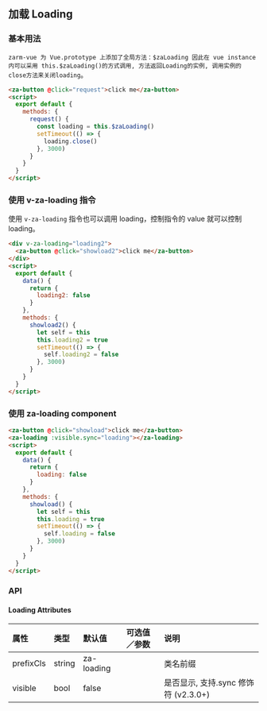 ## 加载 Loading

### 基本用法

`zarm-vue 为 Vue.prototype 上添加了全局方法：$zaLoading 因此在 vue instance 内可以采用 this.$zaLoading()的方式调用, 方法返回Loading的实例, 调用实例的close方法来关闭loading`。

```html
<za-button @click="request">click me</za-button>
<script>
  export default {
    methods: {
      request() {
        const loading = this.$zaLoading()
        setTimeout(() => {
          loading.close()
        }, 3000)
      }
    }
  }
</script>
```

### 使用 v-za-loading 指令

使用 `v-za-loading` 指令也可以调用 loading，控制指令的 value 就可以控制 loading。

```html
<div v-za-loading="loading2">
  <za-button @click="showload2">click me</za-button>
</div>
<script>
  export default {
    data() {
      return {
        loading2: false
      }
    },
    methods: {
      showload2() {
        let self = this
        this.loading2 = true
        setTimeout(() => {
          self.loading2 = false
        }, 3000)
      }
    }
  }
</script>
```

### 使用 za-loading component

```html
<za-button @click="showload">click me</za-button>
<za-loading :visible.sync="loading"></za-loading>
<script>
  export default {
    data() {
      return {
        loading: false
      }
    },
    methods: {
      showload() {
        let self = this
        this.loading = true
        setTimeout(() => {
          self.loading = false
        }, 3000)
      }
    }
  }
</script>
```

### API

#### Loading Attributes

| 属性      | 类型   | 默认值     | 可选值／参数 | 说明                                 |
| :-------- | :----- | :--------- | :----------- | :----------------------------------- |
| prefixCls | string | za-loading |              | 类名前缀                             |
| visible   | bool   | false      |              | 是否显示, 支持.sync 修饰符 (v2.3.0+) |
